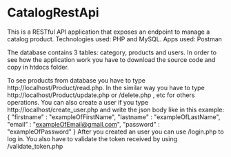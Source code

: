 # CatalogRestApi
This is a RESTful API application that exposes an endpoint to manage a catalog product. 
Technologies used: PHP and MySQL.
Apps used: Postman

The database contains 3 tables: category, products and users. 
In order to see how the application work you have to download the source code and copy in htdocs folder. 

To see products from database you have to type http://localhost/Product/read.php.
In the similar way you have to type http://localhost/Product/update.php or /delete.php , etc for others operations.
You can also create a user if you type http://localhost/create_user.php and write the json body like in this example: 
{
 "firstname" : "exampleOfFirstName",
 "lastname" : "exampleOfLastName",
 "email" : "exampleOfEmail@gmail.com",
 "password" : "exampleOfPassword"
}
After you created an user you can use /login.php to log in. You also have to validate the token received by using /validate_token.php
